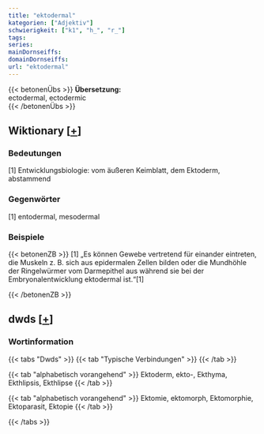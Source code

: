 ```yaml
---
title: "ektodermal"
kategorien: ["Adjektiv"]
schwierigkeit: ["k1", "h_", "r_"]
tags:
series:
mainDornseiffs:
domainDornseiffs:
url: "ektodermal"
---
```


{{< betonenÜbs >}}
**Übersetzung:**  
ectodermal, ectodermic  
{{< /betonenÜbs >}}

## Wiktionary [[+](https://de.wiktionary.org/wiki/ektodermal)]

### Bedeutungen
[1] Entwicklungsbiologie: vom äußeren Keimblatt, dem Ektoderm, abstammend  

### Gegenwörter
[1] entodermal, mesodermal  

### Beispiele
{{< betonenZB >}}
[1] „Es können Gewebe vertretend für einander eintreten, die Muskeln z. B. sich aus epidermalen Zellen bilden oder die Mundhöhle der Ringelwürmer vom Darmepithel aus während sie bei der Embryonalentwicklung ektodermal ist.“[1]  

{{< /betonenZB >}}


## dwds [[+](https://www.dwds.de/wb/ektodermal)]

### Wortinformation
{{< tabs "Dwds" >}}
{{< tab "Typische Verbindungen" >}}
{{< /tab >}}

{{< tab "alphabetisch vorangehend" >}}
Ektoderm, ekto-, Ekthyma, Ekthlipsis, Ekthlipse
{{< /tab >}}

{{< tab "alphabetisch vorangehend" >}}
Ektomie, ektomorph, Ektomorphie, Ektoparasit, Ektopie
{{< /tab >}}

{{< /tabs >}}

